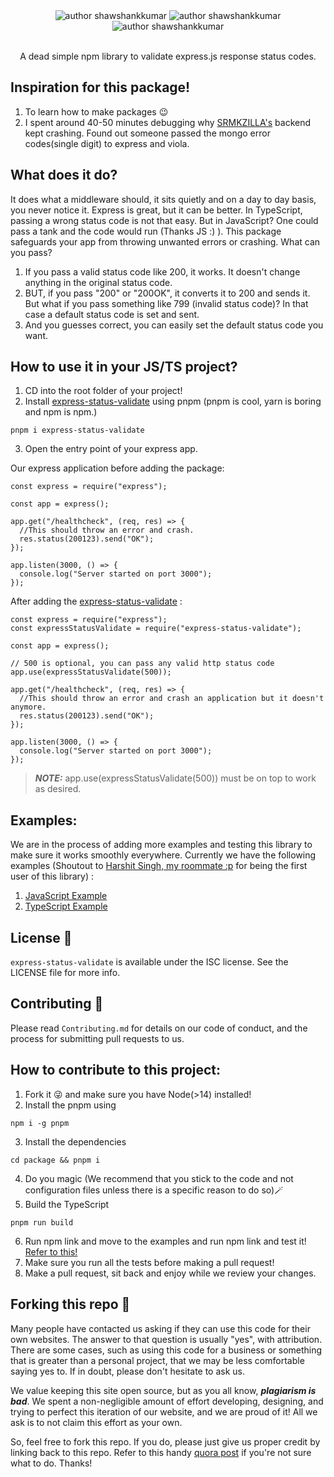 <div align="center">
    <img src="https://img.shields.io/npm/v/express-status-validate.svg" alt="author shawshankkumar"/>
    <img src="https://img.shields.io/badge/author-shawshankkumar-orange" alt="author shawshankkumar"/>
    <img src="https://img.shields.io/npm/l/express-status-validate.svg" alt="author shawshankkumar"/>
</div>
<br/>
<p align="center">
    A dead simple npm library to validate express.js response status codes.
</p>

## Inspiration for this package!

1. To learn how to make packages 😉
2. I spent around 40-50 minutes debugging why [SRMKZILLA's](https://srmkzilla.net) backend kept crashing. Found out someone passed the mongo error codes(single digit) to express and viola. 

## What does it do?

It does what a middleware should, it sits quietly and on a day to day basis, you never notice it. Express is great, but it can be better. In TypeScript, passing a wrong status code is not that easy. But in JavaScript? One could pass a tank and the code would run (Thanks JS :) ). This package safeguards your app from throwing unwanted errors or crashing. What can you pass? 

1. If you pass a valid status code like 200, it works. It doesn't change anything in the original status code. 
2. BUT, if you pass "200" or "200OK", it converts it to 200 and sends it. But what if you pass something like 799 (invalid status code)? In that case a default status code is set and sent.
3. And you guesses correct, you can easily set the default status code you want. 

## How to use it in your JS/TS project?

1. CD into the root folder of your project!
2. Install [express-status-validate](https://www.npmjs.com/package/express-status-validate) using pnpm (pnpm is cool, yarn is boring and npm is npm.)

```
pnpm i express-status-validate
```
3. Open the entry point of your express app. 

Our express application before adding the package:
```
const express = require("express");

const app = express();

app.get("/healthcheck", (req, res) => {
  //This should throw an error and crash.
  res.status(200123).send("OK");
});

app.listen(3000, () => {
  console.log("Server started on port 3000");
});

```

After adding the [express-status-validate](https://www.npmjs.com/package/express-status-validate) :

```
const express = require("express");
const expressStatusValidate = require("express-status-validate");

const app = express();

// 500 is optional, you can pass any valid http status code
app.use(expressStatusValidate(500));

app.get("/healthcheck", (req, res) => {
  //This should throw an error and crash an application but it doesn't anymore.
  res.status(200123).send("OK");
});

app.listen(3000, () => {
  console.log("Server started on port 3000");
});

```

> **_NOTE:_**  app.use(expressStatusValidate(500)) must be on top to work as desired.



## Examples: 

We are in the process of adding more examples and testing this library to make sure it works smoothly everywhere. Currently we have the following examples (Shoutout to [Harshit Singh, my roommate :p](https://github.com/whiletrueee) for being the first user of this library) :


1. [JavaScript Example](https://github.com/shawshankkumar/express-status-validation/tree/main/example/js-example)
2. [TypeScript Example](https://github.com/shawshankkumar/express-status-validation/tree/main/example/ts-example)

## License 📜

`express-status-validate` is available under the ISC license. See the LICENSE file for more info.

## Contributing 🤝

Please read `Contributing.md` for details on our code of conduct, and the process for submitting pull requests to us.

## How to contribute to this project:

1. Fork it 😜 and make sure you have Node(>14) installed!
3. Install the pnpm using 

```
npm i -g pnpm
```

3. Install the dependencies

``` 
cd package && pnpm i
```

4. Do you magic (We recommend that you stick to the code and not configuration files unless there is a specific reason to do so)🪄
5. Build the TypeScript 

```
pnpm run build
```
6. Run npm link and move to the examples and run npm link <package-name> and test it! [Refer to this!](https://www.jamesqquick.com/blog/how-to-test-npm-packages-locally/)
7. Make sure you run all the tests before making a pull request!
8. Make a pull request, sit back and enjoy while we review your changes.



## Forking this repo 🚨

Many people have contacted us asking if they can use this code for their own websites. The answer to that question is usually "yes", with attribution. There are some cases, such as using this code for a business or something that is greater than a personal project, that we may be less comfortable saying yes to. If in doubt, please don't hesitate to ask us.

We value keeping this site open source, but as you all know, _**plagiarism is bad**_. We spent a non-negligible amount of effort developing, designing, and trying to perfect this iteration of our website, and we are proud of it! All we ask is to not claim this effort as your own.

So, feel free to fork this repo. If you do, please just give us proper credit by linking back to this repo. Refer to this handy [quora post](https://www.quora.com/Is-it-bad-to-copy-other-peoples-code) if you're not sure what to do. Thanks!
